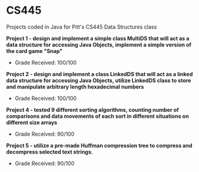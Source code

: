 # CS445
Projects coded in Java for Pitt's CS445 Data Structures class


**Project 1 - design and implement a simple class MultiDS<T> 
that will act as a data structure for accessing Java Objects, implement a simple version of the card game "Snap"**
- Grade Received: 100/100

**Project 2 - design and implement a class LinkedDS<T> that will act as a linked data structure for accessing Java Objects, 
utilize LinkedDS<T> class to store and manipulate arbitrary length hexadecimal numbers**
- Grade Received: 100/100

**Project 4 - tested 9 different sorting algorithms, counting number of comparisons and data movements of each
sort in different situations on different size arrays**
- Grade Received: 90/100

**Project 5 - utilize a pre-made Huffman compression tree to compress and decompress selected text strings.**
- Grade Received: 90/100
